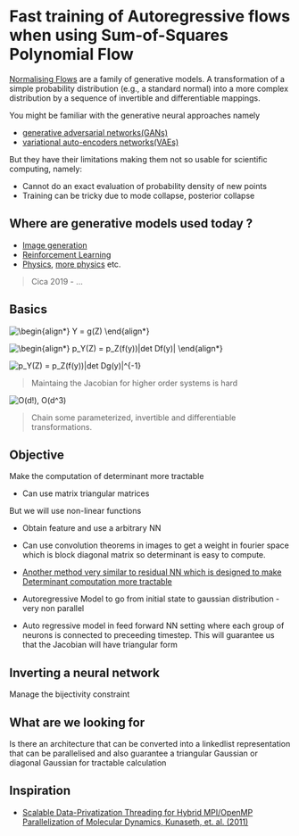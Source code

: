 # Fast training of Autoregressive flows when using Sum-of-Squares Polynomial Flow

[Normalising Flows](https://arxiv.org/abs/1505.05770) are a family of generative models. A  transformation  of  a  simple probability distribution (e.g., a standard normal) into a more complex distribution by a sequence of invertible and differentiable mappings.

You might be familiar with the generative neural approaches namely
+ [generative adversarial networks(GANs)](https://arxiv.org/abs/1406.2661)
+ [variational auto-encoders networks(VAEs)](https://arxiv.org/abs/1312.6114)

But they have their limitations making them not so usable for scientific computing, namely:
+ Cannot do an exact evaluation of probability density of new points
+ Training can be tricky due to mode collapse, posterior collapse

## Where are generative models used today ?

+ [Image generation](https://arxiv.org/abs/1807.03039)
+ [Reinforcement Learning](https://arxiv.org/abs/1905.06893)
+ [Physics](https://arxiv.org/abs/1812.01729), [more physics](https://arxiv.org/abs/2002.09491) etc.

> Cica 2019 - ...

## Basics

<img src=
"https://render.githubusercontent.com/render/math?math=%5Cdisplaystyle+%5Cbegin%7Balign%2A%7D%0AY+%3D+g%28Z%29%0A%5Cend%7Balign%2A%7D%0A"
alt="\begin{align*}
Y = g(Z)
\end{align*}
">

<img src=
"https://render.githubusercontent.com/render/math?math=%5Cdisplaystyle+%5Cbegin%7Balign%2A%7D%0Ap_Y%28Z%29+%3D+p_Z%28f%28y%29%29%7Cdet+Df%28y%29%7C%0A%5Cend%7Balign%2A%7D%0A"
alt="\begin{align*}
p_Y(Z) = p_Z(f(y))|det Df(y)|
\end{align*}
">

<img src=
"https://render.githubusercontent.com/render/math?math=%5Cdisplaystyle+p_Y%28Z%29+%3D+p_Z%28f%28y%29%29%7Cdet+Dg%28y%29%7C%5E%7B-1%7D%0A"
alt="p_Y(Z) = p_Z(f(y))|det Dg(y)|^{-1}
">

> Maintaing the Jacobian for higher order systems is hard

<img src=
"https://render.githubusercontent.com/render/math?math=%5Cdisplaystyle+O%28d%21%29%2C+O%28d%5E3%29%0A"
alt="O(d!), O(d^3)
">

> Chain some parameterized, invertible and differentiable transformations.

## Objective

Make the computation of determinant more tractable

+ Can use matrix triangular matrices

But we will use non-linear functions

+ Obtain feature and use a arbitrary NN
+ Can use convolution theorems in images to get a weight in fourier space which is block diagonal matrix so determinant is easy to compute.
+ [Another method very similar to residual NN which is designed to make Determinant computation more tractable](https://arxiv.org/abs/1803.05649)
+ Autoregressive Model to go from initial state to gaussian distribution - very non parallel

+ Auto regressive model in feed forward NN setting where each group of neurons is connected to preceeding timestep. This will guarantee us that the Jacobian will have triangular form

## Inverting a neural network
Manage the bijectivity constraint

## What are we looking for

Is there an architecture that can be converted into a linkedlist representation that can be parallelised and also guarantee a triangular Gaussian or diagonal Gaussian for tractable calculation


## Inspiration

+ [Scalable Data-Privatization Threading for Hybrid MPI/OpenMP Parallelization of Molecular Dynamics, Kunaseth, et. al. (2011)](http://cacs.usc.edu/papers/kunaseth-ScalableHybridMD-PDPTA20110.pdf)
